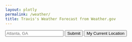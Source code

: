```yaml
---
layout: plotly
permalink: /weather/
title: Travis's Weather Forecast from Weather.gov
---
```

<script src="https://cdn.plot.ly/plotly-latest.min.js"></script>
<input type="text" placeholder="Atlanta, GA" name="location" />
<button id='button1' onclick="geocode()">Submit</button>
<button id='button2' onclick="getCurrentLocation()">My Current Location</button>
<div id="map"></div>
<div id="graphs"></div>
<script>

        var loc = document.createElement('INPUT')
        loc.setAttribute("type", "text");
        loc.setAttribute("value", "Atlanta, GA");
        loc.addEventListener("keyup", function(event) {
            // Number 13 is the "Enter" key on the keyboard
            if (event.keyCode === 13) {
                // Cancel the default action, if needed
                event.preventDefault();
                // Trigger the button element with a click
                document.getElementById("button1").click();
            }
        })
        document.body.appendChild(loc);
        var HttpClient = function() {
            this.get = function(aUrl, aCallback) {
                var anHttpRequest = new XMLHttpRequest();
                anHttpRequest.onreadystatechange = function() { 
                    if (anHttpRequest.readyState == 4 && anHttpRequest.status == 200)
                        aCallback(anHttpRequest.responseText);
                }
                anHttpRequest.open( "GET", aUrl, true );            
                anHttpRequest.send( null );
            }
        }
        
        function getCurrentLocation() {
            if (navigator.geolocation) {
                navigator.geolocation.getCurrentPosition(function(position) {
                    getWeather(position.coords.latitude, position.coords.longitude)
                });
            }
        }
        
        function getWeather(lat, lon) {
            var locString = lat + ',' + lon
            var client = new HttpClient();
            client.get('https://api.weather.gov/points/' + locString, function(pointsResponse) {
                responseJson = JSON.parse(pointsResponse)
                console.log(responseJson)
                gridData = responseJson.properties.forecastGridData
                client.get(gridData, function(gridResponse) {
                    responseJson = JSON.parse(gridResponse)
                    props = responseJson.properties
                    timeLength = props.temperature.values.length
                    geometry = responseJson.geometry.coordinates[0]
                    
                    //  Plot map
                    node = document.getElementById("map")
                    while (node.hasChildNodes()) {
                        node.removeChild(node.lastChild);
                    }

                    var div = document.createElement('map1');
                    div.style.width = "100vw";
                    elem = document.getElementById("map").appendChild(div)
                    pointsLon = []
                    pointsLat = []
                    center = [0,0]
                    for (var i = 0; i < geometry.length-1; i++) {
                        pointsLon.push(geometry[i][0])
                        pointsLat.push(geometry[i][1])
                        center[0] += geometry[i][0]
                        center[1] += geometry[i][1]
                    }
                    center[0] /= geometry.length-1
                    center[1] /= geometry.length-1
                    var mapData = [{
                        lon: pointsLon,
                        lat: pointsLat,
                        type: 'scattermapbox',
                        fill: "toself",
                        marker: {color: 'red'}
                    }]
                    var mapLayout = {
                        mapbox: {
                            style: 'open-street-map',
                            center: { lon: center[0], lat: center[1] },
                            zoom: 10
                        },
                        modes: 'lines'
                        
                    }
                    Plotly.newPlot(elem, mapData, mapLayout)
                    
                    //  Generate data arrays
                    fields = ['temperature','probabilityOfPrecipitation', 'quantitativePrecipitation', 'relativeHumidity','relativeHumidity', 'dewpoint', 'snowfallAmount']
                    dataStruct = {}
                    fields.forEach(function (field, index) {
                        if (field in props) {
                            numPoints = props[field].values.length
                            entryStruct = {'time':new Array(), 'data':new Array(), 'unit':''}
                            if ('uom' in props[field])
                                entryStruct.unit = props[field].uom.slice(5)
                            for (var i = 0; i < numPoints; i++) {
                                iso8601String = props[field].values[i].validTime
                                startTime = Date.parse(iso8601String.split('/')[0])
                                if (i < numPoints-1) {
                                    endTime = Date.parse(props[field].values[i+1].validTime.split('/')[0])
                                    hours = (endTime - startTime) / (1000 * 60 * 60)
                                    if (hours > 1) {
                                        for (var h = 1; h < hours; h++) {
                                            currentTime = new Date(startTime)
                                            currentTime.setHours(currentTime.getHours() + h)
                                            entryStruct.time.push(currentTime)
                                            entryStruct.data.push(props[field].values[i].value)
                                        }
                                    }
                                    else {
                                        entryStruct.time.push(startTime)
                                        entryStruct.data.push(props[field].values[i].value)
                                    }
                                }
                                else {
                                    entryStruct.time.push(startTime)
                                    entryStruct.data.push(props[field].values[i].value)
                                }
                            }
                            if (entryStruct.unit == 'degC') {
                                for (var i = 0; i < entryStruct.data.length; i++) {
                                    entryStruct.data[i] = entryStruct.data[i] * 9.0 / 5.0 + 32
                                }
                                entryStruct.unit = 'degF'
                            }
                            if (entryStruct.unit == 'mm') {
                                for (var i = 0; i < entryStruct.data.length; i++) {
                                    entryStruct.data[i] = entryStruct.data[i] / 25.4
                                }
                                entryStruct.unit = 'in'
                            }
                            dataStruct[field] = entryStruct
                        }
                        else {
                            console.log('Error: ' + field + ' not in properties')
                        }
                        
                    })
                    
                    
                    //  Generate plots
                    node = document.getElementById("graphs")
                    while (node.hasChildNodes()) {
                        node.removeChild(node.lastChild);
                    }
                    for (var key of Object.keys(dataStruct)) {
                        // Add plot div
                        var div = document.createElement(key);
                        div.style.width = "100vw";
                        //div.style.height = "100px";
                        elem = document.getElementById("graphs").appendChild(div)
                        title = key
                        if (dataStruct[key].unit != '')
                            title += ' (' + dataStruct[key].unit + ')'
                        var layout = {
                            paper_bgcolor:'rgba(0,0,0,0)',
                            plot_bgcolor:'rgba(0,0,0,0)',
                            title: title,
                            xaxis: {
                                type:'date'
                            }
                        }
                        if (dataStruct[key].unit == 'percent') {
                            layout['yaxis'] = {range: [0, 100]}
                        }
                        Plotly.newPlot(elem, [{x:dataStruct[key].time,y:dataStruct[key].data,mode:'lines',type:'scatter'}], layout)
                    }
                })
            })
        }
        
        function geocode(position = {}) {
            // Print text input
            console.log(loc.value)
            var client = new HttpClient();
            // Get coordinate of location
            url = 'https://nominatim.openstreetmap.org/search?q=' + loc.value + '&format=json'
            client.get(url, function(nomResponse) {
                responseJson = JSON.parse(nomResponse)[0]
                var lat = responseJson.lat
                var lon = responseJson.lon
                getWeather(lat,lon)
            })
        
        }
            
</script>
